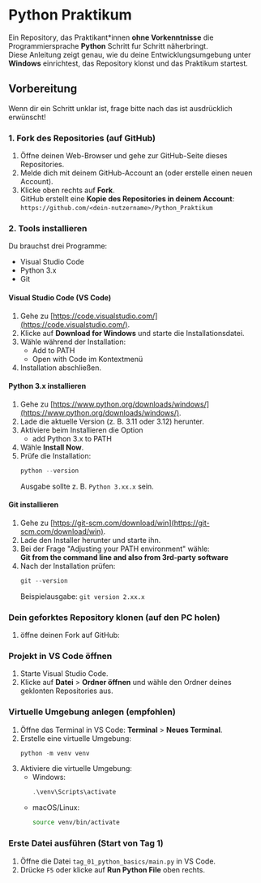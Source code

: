 # Python Praktikum

Ein Repository, das Praktikant*innen **ohne Vorkenntnisse** die Programmiersprache **Python** Schritt fur Schritt näherbringt.  
Diese Anleitung zeigt genau, wie du deine Entwicklungsumgebung unter **Windows** einrichtest, das Repository klonst und das Praktikum startest.

## Vorbereitung

Wenn dir ein Schritt unklar ist, frage bitte nach das ist ausdrücklich erwünscht!

### 1. Fork des Repositories (auf GitHub)

1. Öffne deinen Web-Browser und gehe zur GitHub-Seite dieses Repositories.  
2. Melde dich mit deinem GitHub-Account an (oder erstelle einen neuen Account).  
3. Klicke oben rechts auf **Fork**.  
   GitHub erstellt eine **Kopie des Repositories in deinem Account**:  
   `https://github.com/<dein-nutzername>/Python_Praktikum`

### 2. Tools installieren

Du brauchst drei Programme:

- Visual Studio Code
- Python 3.x
- Git

#### Visual Studio Code (VS Code)

1. Gehe zu [https://code.visualstudio.com/](https://code.visualstudio.com/).  
2. Klicke auf **Download for Windows** und starte die Installationsdatei.  
3. Wähle während der Installation:
   - Add to PATH
   - Open with Code im Kontextmenü
4. Installation abschließen.

#### Python 3.x installieren

1. Gehe zu [https://www.python.org/downloads/windows/](https://www.python.org/downloads/windows/).  
2. Lade die aktuelle Version (z. B. 3.11 oder 3.12) herunter.  
3. Aktiviere beim Installieren die Option
   - add Python 3.x to PATH
4. Wähle **Install Now**.  
5. Prüfe die Installation:
   ```powershell
   python --version
   ```
   Ausgabe sollte z. B. `Python 3.xx.x` sein.

#### Git installieren

1. Gehe zu [https://git-scm.com/download/win](https://git-scm.com/download/win).  
2. Lade den Installer herunter und starte ihn.  
3. Bei der Frage "Adjusting your PATH environment" wähle:  
   **Git from the command line and also from 3rd-party software**  
4. Nach der Installation prüfen:
   ```powershell
   git --version
   ```
   Beispielausgabe: `git version 2.xx.x`

### Dein geforktes Repository klonen (auf den PC holen)

1. öffne deinen Fork auf GitHub:  

### Projekt in VS Code öffnen

1. Starte Visual Studio Code.
2. Klicke auf **Datei** > **Ordner öffnen** und wähle den Ordner deines geklonten Repositories aus.

### Virtuelle Umgebung anlegen (empfohlen)

1. Öffne das Terminal in VS Code: **Terminal** > **Neues Terminal**.
2. Erstelle eine virtuelle Umgebung:
   ```powershell
   python -m venv venv
   ```
3. Aktiviere die virtuelle Umgebung:
   - Windows:
     ```powershell
     .\venv\Scripts\activate
     ```
   - macOS/Linux:
     ```bash
     source venv/bin/activate
     ```

### Erste Datei ausführen (Start von Tag 1)

1. Öffne die Datei `tag_01_python_basics/main.py` in VS Code.
2. Drücke `F5` oder klicke auf **Run Python File** oben rechts.
